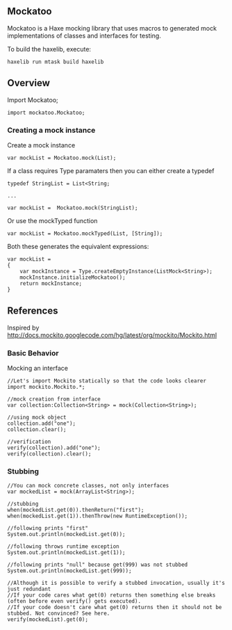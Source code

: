 ## Mockatoo


Mockatoo is a Haxe mocking library that uses macros to generated mock
implementations of classes and interfaces for testing.



To build the haxelib, execute:

	haxelib run mtask build haxelib



## Overview


Import Mockatoo;


	import mockatoo.Mockatoo;


### Creating a mock instance

Create a mock instance

	var mockList = Mockatoo.mock(List);


If a class requires Type paramaters then you can either create a typedef

	typedef StringList = List<String;

	...

	var mockList =  Mockatoo.mock(StringList);

Or use the mockTyped function

	var mockList = Mockatoo.mockTyped(List, [String]);


Both these generates the equivalent expressions:

	var mockList = 
	{
		var mockInstance = Type.createEmptyInstance(ListMock<String>);
		mockInstance.initializeMockatoo();
		return mockInstance;
	}


## References

Inspired by <http://docs.mockito.googlecode.com/hg/latest/org/mockito/Mockito.html>


### Basic Behavior

Mocking an interface

	//Let's import Mockito statically so that the code looks clearer
	import mockito.Mockito.*;

	//mock creation from interface
	var collection:Collection<String> = mock(Collection<String>);

	//using mock object
	collection.add("one");
	collection.clear();

	//verification
	verify(collection).add("one");
	verify(collection).clear();

### Stubbing
	
	//You can mock concrete classes, not only interfaces
	var mockedList = mock(ArrayList<String>);

	//stubbing
	when(mockedList.get(0)).thenReturn("first");
	when(mockedList.get(1)).thenThrow(new RuntimeException());

	//following prints "first"
	System.out.println(mockedList.get(0));

	//following throws runtime exception
	System.out.println(mockedList.get(1));

	//following prints "null" because get(999) was not stubbed
	System.out.println(mockedList.get(999));
	 
	//Although it is possible to verify a stubbed invocation, usually it's just redundant
	//If your code cares what get(0) returns then something else breaks (often before even verify() gets executed).
	//If your code doesn't care what get(0) returns then it should not be stubbed. Not convinced? See here.
	verify(mockedList).get(0);